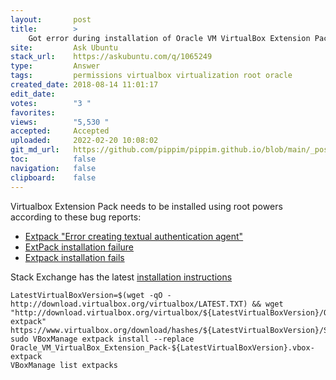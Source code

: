 ```yaml
---
layout:       post
title:        >
    Got error during installation of Oracle VM VirtualBox Extension Pack
site:         Ask Ubuntu
stack_url:    https://askubuntu.com/q/1065249
type:         Answer
tags:         permissions virtualbox virtualization root oracle
created_date: 2018-08-14 11:01:17
edit_date:    
votes:        "3 "
favorites:    
views:        "5,530 "
accepted:     Accepted
uploaded:     2022-02-20 10:08:02
git_md_url:   https://github.com/pippim/pippim.github.io/blob/main/_posts/2018/2018-08-14-Got-error-during-installation-of-Oracle-VM-VirtualBox-Extension-Pack.md
toc:          false
navigation:   false
clipboard:    false
---
```


Virtualbox Extension Pack needs to be installed using root powers according to these bug reports:

- [Extpack "Error creating textual authentication agent"][1]
- [ExtPack installation failure][2]
- [Extpack installation fails][3]

Stack Exchange has the latest [installation instructions][4]

``` 
LatestVirtualBoxVersion=$(wget -qO - http://download.virtualbox.org/virtualbox/LATEST.TXT) && wget "http://download.virtualbox.org/virtualbox/${LatestVirtualBoxVersion}/Oracle_VM_VirtualBox_Extension_Pack-${LatestVirtualBoxVersion}.vbox-extpack"
https://www.virtualbox.org/download/hashes/${LatestVirtualBoxVersion}/SHA256SUMS
sudo VBoxManage extpack install --replace Oracle_VM_VirtualBox_Extension_Pack-${LatestVirtualBoxVersion}.vbox-extpack
VBoxManage list extpacks
```


  [1]: https://forums.virtualbox.org/viewtopic.php?f=7&t=44367
  [2]: https://www.virtualbox.org/ticket/17034
  [3]: https://forums.virtualbox.org/viewtopic.php?f=7&t=84195
  [4]: https://unix.stackexchange.com/questions/289685/how-to-install-virtualbox-extension-pack-to-virtualbox-latest-version-on-linux
